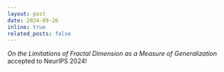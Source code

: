 ```yaml
---
layout: post
date: 2024-09-26
inline: true
related_posts: false
---
```


_On the Limitations of Fractal Dimension as a Measure of Generalization_ accepted to NeurIPS 2024!